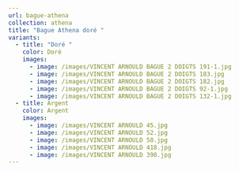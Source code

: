 ```yaml
---
url: bague-athena
collection: athena
title: "Bague Athena doré "
variants:
  - title: "Doré "
    color: Doré
    images:
      - image: /images/VINCENT ARNOULD BAGUE 2 DOIGTS 191-1.jpg
      - image: /images/VINCENT ARNOULD BAGUE 2 DOIGTS 183.jpg
      - image: /images/VINCENT ARNOULD BAGUE 2 DOIGTS 182.jpg
      - image: /images/VINCENT ARNOULD BAGUE 2 DOIGTS 92-1.jpg
      - image: /images/VINCENT ARNOULD BAGUE 2 DOIGTS 132-1.jpg
  - title: Argent
    color: Argent
    images:
      - image: /images/VINCENT ARNOULD 45.jpg
      - image: /images/VINCENT ARNOULD 52.jpg
      - image: /images/VINCENT ARNOULD 50.jpg
      - image: /images/VINCENT ARNOULD 418.jpg
      - image: /images/VINCENT ARNOULD 398.jpg
---
```

